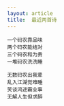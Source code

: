 ```yaml
---
layout: article
title:  最近两首诗
---
```


```
一个码农靠品味
两个码农能结对
三个码农和为贵
一堆码农洗洗睡
```

```
无数码农出我辈
乱入江湖觉难睡
笑谈鸿途霸业事
无解人生但求醉
```
